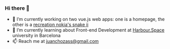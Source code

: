 ### Hi there 👋

- 🔭 I’m currently working on two vue.js web apps: one is a homepage, the other is a [recreation nokia's snake ii](https://github.com/azohc/sneyk-vue)
- 🌱 I’m currently learning about Front-end Development at [Harbour.Space](https://harbour.space) university in Barcelona
- 📫 Reach me at juanchozass@gmail.com
